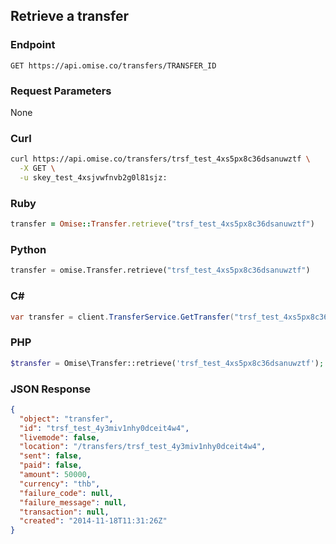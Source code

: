 ## Retrieve a transfer

### Endpoint

```
GET https://api.omise.co/transfers/TRANSFER_ID
```

### Request Parameters

None

### Curl

```sh
curl https://api.omise.co/transfers/trsf_test_4xs5px8c36dsanuwztf \
  -X GET \
  -u skey_test_4xsjvwfnvb2g0l81sjz:
```

### Ruby

```ruby
transfer = Omise::Transfer.retrieve("trsf_test_4xs5px8c36dsanuwztf")
```

### Python

```python
transfer = omise.Transfer.retrieve("trsf_test_4xs5px8c36dsanuwztf")
```

### C&#35;

```c#
var transfer = client.TransferService.GetTransfer("trsf_test_4xs5px8c36dsanuwztf");
```

### PHP

```php
$transfer = Omise\Transfer::retrieve('trsf_test_4xs5px8c36dsanuwztf');
```

### JSON Response

```json
{
  "object": "transfer",
  "id": "trsf_test_4y3miv1nhy0dceit4w4",
  "livemode": false,
  "location": "/transfers/trsf_test_4y3miv1nhy0dceit4w4",
  "sent": false,
  "paid": false,
  "amount": 50000,
  "currency": "thb",
  "failure_code": null,
  "failure_message": null,
  "transaction": null,
  "created": "2014-11-18T11:31:26Z"
}
```
